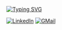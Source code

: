 <a href="https://git.io/typing-svg"><img src="https://readme-typing-svg.demolab.com?font=Poppins&weight=500&size=150&duration=5001&pause=1000&color=2C6E49&center=true&vCenter=true&repeat=false&width=1920&height=1000&lines=Hey+there%2C+I'm++Shayan;DevOps+for+good+%22%7D%22" alt="Typing SVG" /></a>

[![LinkedIn](https://img.shields.io/badge/linkedin-%230077B5.svg?style=for-the-badge&logo=linkedin&logoColor=white)](https://www.linkedin.com/in/devops-shayan-ghani)
[![GMail](https://img.shields.io/badge/gmail-f0f0f0?&style=for-the-badge&logo=gmail&logoColor=white&color=ea4335)](mailto:shayanghani1384@gmail.com)
